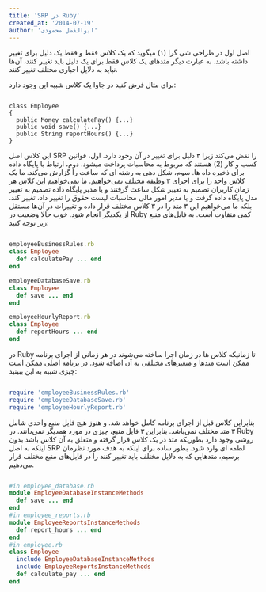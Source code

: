 ```yaml
---
title: 'SRP در Ruby'
created_at: '2014-07-19'
author: 'ابوالفضل محمودی'
---
```

اصل اول در طراحی شی گرا (۱) میگوید که یک کلاس فقط و فقط یک دلیل برای تغییر داشته باشد.
به عبارت دیگر متدهای یک کلاس فقط برای یک دلیل باید تغییر کنند، آن‌ها نباید به دلایل اجباری مختلف تغییر کنند.
<!--more-->

برای مثال فرض کنید در جاوا یک کلاس شبیه این وجود دارد:
```

class Employee
{
  public Money calculatePay() {...}
  public void save() {...}
  public String reportHours() {...}
}

```

این کلاس اصل SRP را نقض می‌کند زیرا ۳ دلیل برای تغییر در آن وجود دارد. اول، قوانین کسب و کار (2) هستند که مربوط به محاسبات پرداخت میشود. دوم، ارتباط با پایگاه داده برای ذخیره داه ها. سوم، شکل دهی به رشته ای که ساعت را گزارش می‌کند. ما یک کلاس واحد را برای اجرای ۳ وظیفه مختلف نمی‌خواهیم. ما نمی‌خواهیم این کلاس هر زمان کاربران تصمیم به تغییر شکل ساعت گرفتند و یا مدیر پایگاه داده تصمیم به تغییر مدل پایگاه داده گرفت و یا مدیر امور مالی محاسبات لیست حقوق را تغییر داد، تغییر کند. بلکه ما می‌خواهیم این ۳ متد را در ۳ کلاس مختلف قرار داده و تغییرات در آن‌ها مستقل از یکدیگر انجام شود.
خوب حالا وضعیت در Ruby کمی متفاوت است. به فایل‌های منبع زیر توجه کنید:
```ruby

employeeBusinessRules.rb
class Employee
  def calculatePay ... end
end

employeeDatabaseSave.rb
class Employee
  def save ... end
end

employeeHourlyReport.rb
class Employee
  def reportHours ... end
end

```
در Ruby تا زمانیکه کلاس ها در زمان اجرا ساخته می‌شوند در هر زمانی از اجرای برنامه ممکن است متدها و متغیرهای مختلفی به آن اضافه شود. در برنامه اصلی ممکن است چیزی شبیه به این ببینید:
```ruby

require 'employeeBusinessRules.rb'
require 'employeeDatabaseSave.rb'
require 'employeeHourlyReport.rb'

```

بنابراین کلاس قبل از اجرای برنامه کامل خواهد شد. و هنوز هیچ فایل منبع واحدی شامل ۳ متد مختلف نمی‌باشد. بنابراین ۳ فایل منبع، چیزی در مورد همدیگر نمی‌دانند.
در Ruby روشی وجود دارد بطوریکه متد در یک کلاس قرار گرفته و متعلق به آن کلاس باشد بدون اینکه به اصل SRP لطمه ای وارد شود. بطور ساده برای اینکه به هدف مورد نظرمان برسیم،   متدهایی که به دلایل مختلف باید تغییر کنند را در فایل‌های منبع مختلف قرار می‌دهیم.

```ruby

#in employee_database.rb
module EmployeeDatabaseInstanceMethods
  def save ... end
end
#in employee_reports.rb
module EmployeeReportsInstanceMethods
  def report_hours ... end
end
#in employee.rb
class Employee
  include EmployeeDatabaseInstanceMethods
  include EmployeeReportsInstanceMethods
  def calculate_pay ... end
end

```
